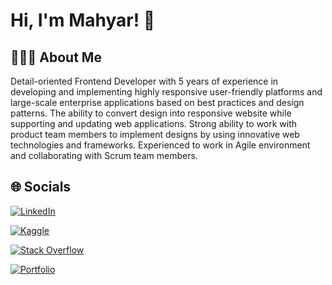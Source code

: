 
# Hi, I'm Mahyar! 👋



## 👨🏻‍💻 About Me
Detail-oriented Frontend Developer with 5 years of experience in developing and implementing highly responsive user-friendly platforms and large-scale enterprise applications based on best practices and design patterns. The ability to convert design into responsive website while supporting and updating web applications. Strong ability to work with product team members to implement designs by using innovative web technologies and frameworks. Experienced to work in Agile environment and collaborating with Scrum team members.


## 🌐‍ Socials

[![LinkedIn](https://img.shields.io/badge/linkedin-%230077B5.svg?style=for-the-badge&logo=linkedin&logoColor=white)](https://www.linkedin.com/in/mahyar-moazezi/)

[![Kaggle](https://img.shields.io/badge/kaggle-%230077B5.svg?style=for-the-badge&logo=kaggle&logoColor=white)](https://www.kaggle.com/mahyarmoazezi)

[![Stack Overflow](https://img.shields.io/badge/-Stackoverflow-FE7A16?style=for-the-badge&logo=stack-overflow&logoColor=white)](https://stackoverflow.com/users/14858785/mahyar-moazezi)

[![Portfolio](https://img.shields.io/badge/Portfolio-%23000000.svg?style=for-the-badge&logo=firefox&logoColor=#FF7139)](https://immahyar.com/)
